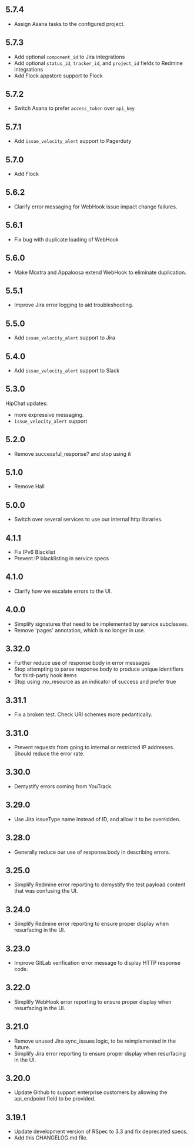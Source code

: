 5.7.4
-----
- Assign Asana tasks to the configured project.

5.7.3
-----
- Add optional `component_id` to Jira integrations
- Add optional `status_id`, `tracker_id`, and `project_id` fields to Redmine integrations
- Add Flock appstore support to Flock

5.7.2
-----
- Switch Asana to prefer `access_token` over `api_key`

5.7.1
-----
- Add `issue_velocity_alert` support to Pagerduty

5.7.0
-----
- Add Flock

5.6.2
-----
- Clarify error messaging for WebHook issue impact change failures.

5.6.1
-----
- Fix bug with duplicate loading of WebHook

5.6.0
-----
- Make Moxtra and Appaloosa extend WebHook to eliminate duplication.

5.5.1
-----
- Improve Jira error logging to aid troubleshooting.

5.5.0
-----
- Add `issue_velocity_alert` support to Jira

5.4.0
-----
- Add `issue_velocity_alert` support to Slack

5.3.0
-----
HipChat updates:
- more expressive messaging.
- `issue_velocity_alert` support

5.2.0
-----
- Remove successful_response? and stop using it

5.1.0
-----
- Remove Hall

5.0.0
-----
- Switch over several services to use our internal http libraries.

4.1.1
------
- Fix IPv6 Blacklist
- Prevent IP blacklisting in service specs

4.1.0
------
- Clarify how we escalate errors to the UI.

4.0.0
------
- Simplify signatures that need to be implemented by service subclasses.
- Remove 'pages' annotation, which is no longer in use.

3.32.0
------
- Further reduce use of response body in error messages
- Stop attempting to parse response.body to produce unique identifiers for third-party hook items
- Stop using :no_resource as an indicator of success and prefer true

3.31.1
------
- Fix a broken test. Check URI schemes more pedantically.

3.31.0
------
- Prevent requests from going to internal or restricted IP addresses. Should reduce the error rate.

3.30.0
------
- Demystify errors coming from YouTrack.

3.29.0
------
- Use Jira issueType name instead of ID, and allow it to be overridden.

3.28.0
------
- Generally reduce our use of response.body in describing errors.

3.25.0
------
- Simplify Redmine error reporting to demystify the test payload content that was confusing the UI.

3.24.0
------
- Simplify Redmine error reporting to ensure proper display when resurfacing in the UI.

3.23.0
------
- Improve GitLab verification error message to display HTTP response code.

3.22.0
------
- Simplify WebHook error reporting to ensure proper display when resurfacing in the UI.

3.21.0
------
- Remove unused Jira sync_issues logic, to be reimplemented in the future.
- Simplify Jira error reporting to ensure proper display when resurfacing in the UI.

3.20.0
-----
- Update Github to support enterprise customers by allowing the api_endpoint field to be provided.

3.19.1
-----
- Update development version of RSpec to 3.3 and fix deprecated specs.
- Add this CHANGELOG.md file.
